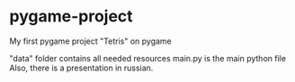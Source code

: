 # pygame-project
My first pygame project
"Tetris" on pygame

"data" folder contains all needed resources
main.py is the main python file
Also, there is a presentation in russian.
